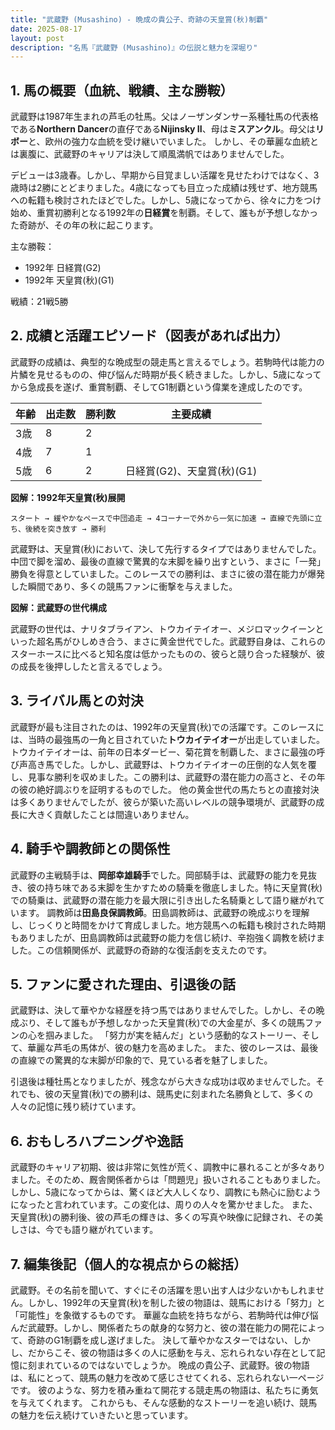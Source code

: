 ```yaml
---
title: "武蔵野 (Musashino) - 晩成の貴公子、奇跡の天皇賞(秋)制覇"
date: 2025-08-17
layout: post
description: "名馬『武蔵野 (Musashino)』の伝説と魅力を深堀り"
---
```


## 1. 馬の概要（血統、戦績、主な勝鞍）

武蔵野は1987年生まれの芦毛の牡馬。父はノーザンダンサー系種牡馬の代表格である**Northern Dancer**の直仔である**Nijinsky II**、母は**ミスアンクル**。母父は**リボー**と、欧州の強力な血統を受け継いでいました。  しかし、その華麗な血統とは裏腹に、武蔵野のキャリアは決して順風満帆ではありませんでした。

デビューは3歳春。しかし、早期から目覚ましい活躍を見せたわけではなく、3歳時は2勝にとどまりました。4歳になっても目立った成績は残せず、地方競馬への転籍も検討されたほどでした。しかし、5歳になってから、徐々に力をつけ始め、重賞初勝利となる1992年の**日経賞**を制覇。そして、誰もが予想しなかった奇跡が、その年の秋に起こります。

主な勝鞍：

* 1992年 日経賞(G2)
* 1992年 天皇賞(秋)(G1)


戦績：21戦5勝


## 2. 成績と活躍エピソード（図表があれば出力）

武蔵野の成績は、典型的な晩成型の競走馬と言えるでしょう。若駒時代は能力の片鱗を見せるものの、伸び悩んだ時期が長く続きました。しかし、5歳になってから急成長を遂げ、重賞制覇、そしてG1制覇という偉業を達成したのです。

| 年齢 | 出走数 | 勝利数 | 主要成績 |
|---|---|---|---|
| 3歳 | 8 | 2 |  |
| 4歳 | 7 | 1 |  |
| 5歳 | 6 | 2 | 日経賞(G2)、天皇賞(秋)(G1) |


**図解：1992年天皇賞(秋)展開**

```
スタート → 緩やかなペースで中団追走 → 4コーナーで外から一気に加速 → 直線で先頭に立ち、後続を突き放す → 勝利
```

武蔵野は、天皇賞(秋)において、決して先行するタイプではありませんでした。中団で脚を溜め、最後の直線で驚異的な末脚を繰り出すという、まさに「一発」勝負を得意としていました。このレースでの勝利は、まさに彼の潜在能力が爆発した瞬間であり、多くの競馬ファンに衝撃を与えました。


**図解：武蔵野の世代構成**

武蔵野の世代は、ナリタブライアン、トウカイテイオー、メジロマックイーンといった超名馬がひしめき合う、まさに黄金世代でした。武蔵野自身は、これらのスターホースに比べると知名度は低かったものの、彼らと競り合った経験が、彼の成長を後押ししたと言えるでしょう。


## 3. ライバル馬との対決

武蔵野が最も注目されたのは、1992年の天皇賞(秋)での活躍です。このレースには、当時の最強馬の一角と目されていた**トウカイテイオー**が出走していました。  トウカイテイオーは、前年の日本ダービー、菊花賞を制覇した、まさに最強の呼び声高き馬でした。しかし、武蔵野は、トウカイテイオーの圧倒的な人気を覆し、見事な勝利を収めました。この勝利は、武蔵野の潜在能力の高さと、その年の彼の絶好調ぶりを証明するものでした。  他の黄金世代の馬たちとの直接対決は多くありませんでしたが、彼らが築いた高いレベルの競争環境が、武蔵野の成長に大きく貢献したことは間違いありません。


## 4. 騎手や調教師との関係性

武蔵野の主戦騎手は、**岡部幸雄騎手**でした。岡部騎手は、武蔵野の能力を見抜き、彼の持ち味である末脚を生かすための騎乗を徹底しました。特に天皇賞(秋)での騎乗は、武蔵野の潜在能力を最大限に引き出した名騎乗として語り継がれています。  調教師は**田島良保調教師**。田島調教師は、武蔵野の晩成ぶりを理解し、じっくりと時間をかけて育成しました。地方競馬への転籍も検討された時期もありましたが、田島調教師は武蔵野の能力を信じ続け、辛抱強く調教を続けました。この信頼関係が、武蔵野の奇跡的な復活劇を支えたのです。


## 5. ファンに愛された理由、引退後の話

武蔵野は、決して華やかな経歴を持つ馬ではありませんでした。しかし、その晩成ぶり、そして誰もが予想しなかった天皇賞(秋)での大金星が、多くの競馬ファンの心を掴みました。  「努力が実を結んだ」という感動的なストーリー、そして、華麗な芦毛の馬体が、彼の魅力を高めました。  また、彼のレースは、最後の直線での驚異的な末脚が印象的で、見ている者を魅了しました。

引退後は種牡馬となりましたが、残念ながら大きな成功は収めませんでした。それでも、彼の天皇賞(秋)での勝利は、競馬史に刻まれた名勝負として、多くの人々の記憶に残り続けています。


## 6. おもしろハプニングや逸話

武蔵野のキャリア初期、彼は非常に気性が荒く、調教中に暴れることが多々ありました。そのため、厩舎関係者からは「問題児」扱いされることもありました。しかし、5歳になってからは、驚くほど大人しくなり、調教にも熱心に励むようになったと言われています。この変化は、周りの人々を驚かせました。  また、天皇賞(秋)の勝利後、彼の芦毛の輝きは、多くの写真や映像に記録され、その美しさは、今でも語り継がれています。


## 7. 編集後記（個人的な視点からの総括）

武蔵野。その名前を聞いて、すぐにその活躍を思い出す人は少ないかもしれません。しかし、1992年の天皇賞(秋)を制した彼の物語は、競馬における「努力」と「可能性」を象徴するものです。  華麗な血統を持ちながら、若駒時代は伸び悩んだ武蔵野。しかし、関係者たちの献身的な努力と、彼の潜在能力の開花によって、奇跡のG1制覇を成し遂げました。  決して華やかなスターではない、しかし、だからこそ、彼の物語は多くの人に感動を与え、忘れられない存在として記憶に刻まれているのではないでしょうか。  晩成の貴公子、武蔵野。彼の物語は、私にとって、競馬の魅力を改めて感じさせてくれる、忘れられない一ページです。  彼のような、努力を積み重ねて開花する競走馬の物語は、私たちに勇気を与えてくれます。  これからも、そんな感動的なストーリーを追い続け、競馬の魅力を伝え続けていきたいと思っています。
